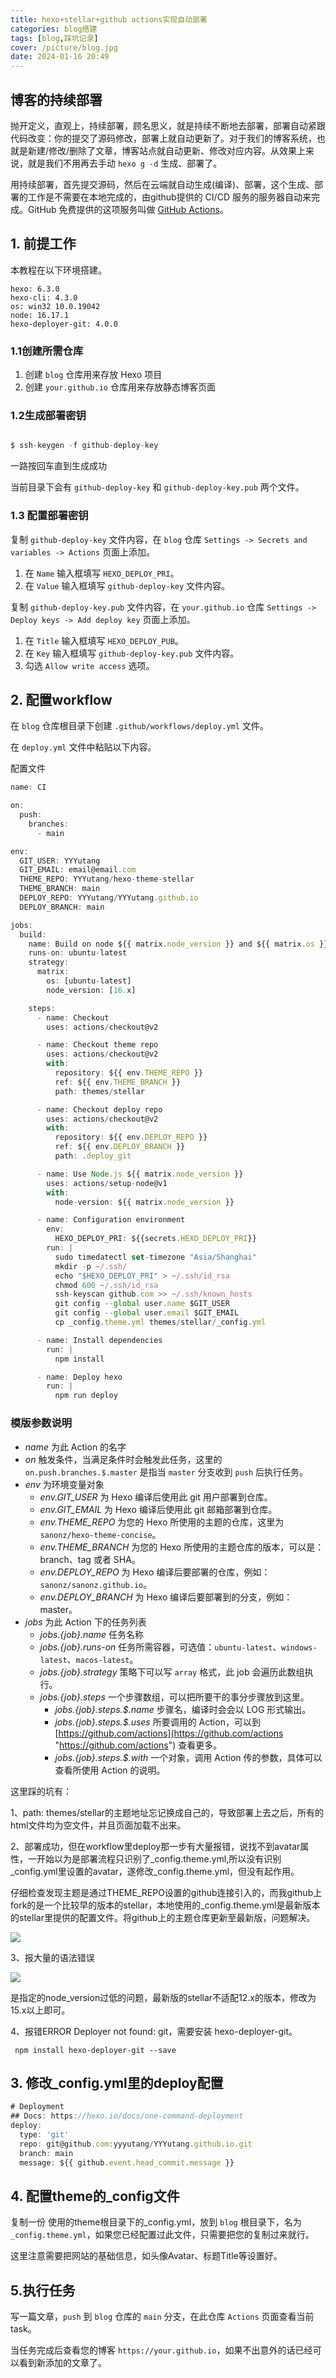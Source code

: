 ```yaml
---
title: hexo+stellar+github actions实现自动部署
categories: blog搭建
tags: [blog,踩坑记录]
cover: /picture/blog.jpg
date: 2024-01-16 20:49
---
```


## 博客的持续部署

抛开定义，直观上，持续部署，顾名思义，就是持续不断地去部署，部署自动紧跟代码改变：你的提交了源码修改，部署上就自动更新了。对于我们的博客系统，也就是新建/修改/删除了文章，博客站点就自动更新、修改对应内容。从效果上来说，就是我们不用再去手动 `hexo g -d` 生成、部署了。

用持续部署，首先提交源码，然后在云端就自动生成(编译)、部署，这个生成、部署的工作是不需要在本地完成的，由github提供的 CI/CD 服务的服务器自动来完成。GitHub 免费提供的这项服务叫做 [GitHub Actions](https://github.com/features/actions "GitHub Actions")。

## 1. 前提工作

本教程在以下环境搭建。

```
hexo: 6.3.0
hexo-cli: 4.3.0
os: win32 10.0.19042
node: 16.17.1
hexo-deployer-git: 4.0.0
```

### 1.1创建所需仓库

1.  创建 `blog` 仓库用来存放 Hexo 项目
2.  创建 `your.github.io` 仓库用来存放静态博客页面

### 1.2生成部署密钥

```javascript

$ ssh-keygen -f github-deploy-key
```

一路按回车直到生成成功

当前目录下会有 `github-deploy-key` 和 `github-deploy-key.pub` 两个文件。

### 1.3 配置部署密钥

复制 `github-deploy-key` 文件内容，在 `blog` 仓库 `Settings -> Secrets and variables -> Actions` 页面上添加。

1.  在 `Name` 输入框填写 `HEXO_DEPLOY_PRI`。
2.  在 `Value` 输入框填写 `github-deploy-key` 文件内容。

复制 `github-deploy-key.pub` 文件内容，在 `your.github.io` 仓库 `Settings -> Deploy keys -> Add deploy key` 页面上添加。

1.  在 `Title` 输入框填写 `HEXO_DEPLOY_PUB`。
2.  在 `Key` 输入框填写 `github-deploy-key.pub` 文件内容。
3.  勾选 `Allow write access` 选项。

## 2. 配置workflow

在 `blog` 仓库根目录下创建 `.github/workflows/deploy.yml` 文件。

在 `deploy.yml` 文件中粘贴以下内容。

配置文件

```javascript
name: CI

on:
  push:
    branches:
      - main

env:
  GIT_USER: YYYutang
  GIT_EMAIL: email@email.com
  THEME_REPO: YYYutang/hexo-theme-stellar
  THEME_BRANCH: main
  DEPLOY_REPO: YYYutang/YYYutang.github.io
  DEPLOY_BRANCH: main

jobs:
  build:
    name: Build on node ${{ matrix.node_version }} and ${{ matrix.os }}
    runs-on: ubuntu-latest
    strategy:
      matrix:
        os: [ubuntu-latest]
        node_version: [16.x]

    steps:
      - name: Checkout
        uses: actions/checkout@v2

      - name: Checkout theme repo
        uses: actions/checkout@v2
        with:
          repository: ${{ env.THEME_REPO }}
          ref: ${{ env.THEME_BRANCH }}
          path: themes/stellar

      - name: Checkout deploy repo
        uses: actions/checkout@v2
        with:
          repository: ${{ env.DEPLOY_REPO }}
          ref: ${{ env.DEPLOY_BRANCH }}
          path: .deploy_git

      - name: Use Node.js ${{ matrix.node_version }}
        uses: actions/setup-node@v1
        with:
          node-version: ${{ matrix.node_version }}

      - name: Configuration environment
        env:
          HEXO_DEPLOY_PRI: ${{secrets.HEXO_DEPLOY_PRI}}
        run: |
          sudo timedatectl set-timezone "Asia/Shanghai"
          mkdir -p ~/.ssh/
          echo "$HEXO_DEPLOY_PRI" > ~/.ssh/id_rsa
          chmod 600 ~/.ssh/id_rsa
          ssh-keyscan github.com >> ~/.ssh/known_hosts
          git config --global user.name $GIT_USER
          git config --global user.email $GIT_EMAIL
          cp _config.theme.yml themes/stellar/_config.yml

      - name: Install dependencies
        run: |
          npm install

      - name: Deploy hexo
        run: |
          npm run deploy
```

### 模版参数说明

-   *name* 为此 Action 的名字
-   *on* 触发条件，当满足条件时会触发此任务，这里的 `on.push.branches.$.master` 是指当 `master` 分支收到 `push` 后执行任务。
-   *env* 为环境变量对象
    -   *env.GIT\_USER* 为 Hexo 编译后使用此 git 用户部署到仓库。
    -   *env.GIT\_EMAIL* 为 Hexo 编译后使用此 git 邮箱部署到仓库。
    -   *env.THEME\_REPO* 为您的 Hexo 所使用的主题的仓库，这里为 `sanonz/hexo-theme-concise`。
    -   *env.THEME\_BRANCH* 为您的 Hexo 所使用的主题仓库的版本，可以是：branch、tag 或者 SHA。
    -   *env.DEPLOY\_REPO* 为 Hexo 编译后要部署的仓库，例如：`sanonz/sanonz.github.io`。
    -   *env.DEPLOY\_BRANCH* 为 Hexo 编译后要部署到的分支，例如：master。
-   *jobs* 为此 Action 下的任务列表
    -   *jobs.{job}.name* 任务名称
    -   *jobs.{job}.runs-on* 任务所需容器，可选值：`ubuntu-latest`、`windows-latest`、`macos-latest`。
    -   *jobs.{job}.strategy* 策略下可以写 `array` 格式，此 job 会遍历此数组执行。
    -   *jobs.{job}.steps* 一个步骤数组，可以把所要干的事分步骤放到这里。
        -   *jobs.{job}.steps.\$.name* 步骤名，编译时会会以 LOG 形式输出。
        -   *jobs.{job}.steps.\$.uses* 所要调用的 Action，可以到 [https://github.com/actions](https://github.com/actions "https://github.com/actions") 查看更多。
        -   *jobs.{job}.steps.\$.with* 一个对象，调用 Action 传的参数，具体可以查看所使用 Action 的说明。

这里踩的坑有：

1、path: themes/stellar的主题地址忘记换成自己的，导致部署上去之后，所有的html文件均为空文件，并且页面加载不出来。

2、部署成功，但在workflow里deploy那一步有大量报错，说找不到avatar属性，一开始以为是部署流程只识别了\_config.theme.yml,所以没有识别\_config.yml里设置的avatar，遂修改\_config.theme.yml，但没有起作用。

仔细检查发现主题是通过THEME\_REPO设置的github连接引入的，而我github上fork的是一个比较早的版本的stellar，本地使用的\_config.theme.yml是最新版本的stellar里提供的配置文件。将github上的主题仓库更新至最新版，问题解决。

![](image_XvDrAt19Cq.png)

3、报大量的语法错误

![](image_TGTchTWkX1.png)

是指定的node\_version过低的问题，最新版的stellar不适配12.x的版本，修改为15.x以上即可。

4、报错ERROR Deployer not found: git，需要安装 hexo-deployer-git。

```
 npm install hexo-deployer-git --save
```

## 3. 修改\_config.yml里的deploy配置

```javascript
# Deployment
## Docs: https://hexo.io/docs/one-command-deployment
deploy:
  type: 'git'
  repo: git@github.com:yyyutang/YYYutang.github.io.git
  branch: main
  message: ${{ github.event.head_commit.message }}
```

## 4. 配置theme的\_config文件

复制一份 使用的theme根目录下的\_config.yml，放到 `blog` 根目录下，名为 `_config.theme.yml`，如果您已经配置过此文件，只需要把您的复制过来就行。

这里注意需要把网站的基础信息，如头像Avatar、标题Title等设置好。

## 5.执行任务

写一篇文章，`push` 到 `blog` 仓库的 `main` 分支，在此仓库 `Actions` 页面查看当前 task。

当任务完成后查看您的博客 `https://your.github.io`，如果不出意外的话已经可以看到新添加的文章了。
